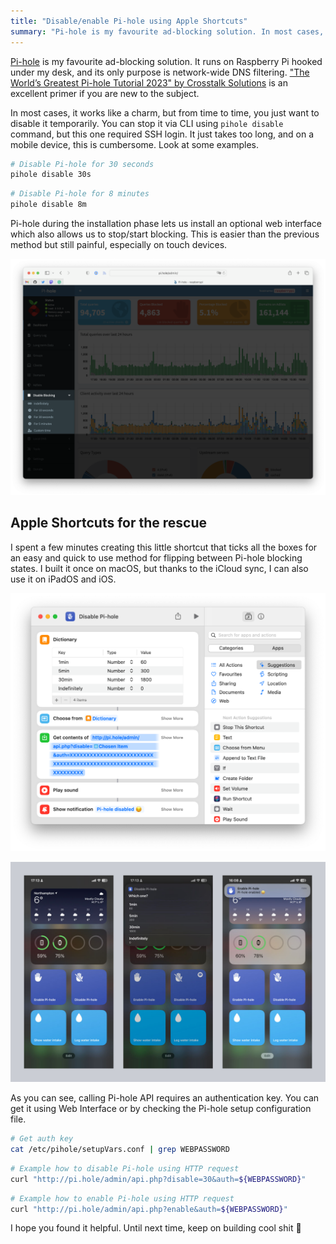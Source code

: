 ```yaml
---
title: "Disable/enable Pi-hole using Apple Shortcuts"
summary: "Pi-hole is my favourite ad-blocking solution. In most cases, it works like a charm, but from time to time, you just want to disable it temporarily."
---
```


[Pi-hole](https://pi-hole.net) is my favourite ad-blocking solution. It runs on Raspberry Pi hooked under my desk, and its only purpose is network-wide DNS filtering. ["The World’s Greatest Pi-hole Tutorial 2023" by Crosstalk Solutions](https://www.crosstalksolutions.com/the-worlds-greatest-pi-hole-and-unbound-tutorial-2023/) is an excellent primer if you are new to the subject.

In most cases, it works like a charm, but from time to time, you just want to disable it temporarily. You can stop it via CLI using `pihole disable` command, but this one required SSH login. It just takes too long, and on a mobile device, this is cumbersome. Look at some examples.

```bash
# Disable Pi-hole for 30 seconds
pihole disable 30s
```

```bash
# Disable Pi-hole for 8 minutes
pihole disable 8m
```

Pi-hole during the installation phase lets us install an optional web interface which also allows us to stop/start blocking. This is easier than the previous method but still painful, especially on touch devices.

![Disable/enable ad blocking via Pi-hole Web Interface](2022-12-01-1.png)

## Apple Shortcuts for the rescue

I spent a few minutes creating this little shortcut that ticks all the boxes for an easy and quick to use method for flipping between Pi-hole blocking states. I built it once on macOS, but thanks to the iCloud sync, I can also use it on iPadOS and iOS.

![Apple Shortcut to disable/enable ad blocking via Pi-hole on macOS](2022-12-01-2.png)

![Apple Shortcut to disable/enable ad blocking via Pi-hole on iOS](2022-12-01-3.jpg)

As you can see, calling Pi-hole API requires an authentication key. You can get it using Web Interface or by checking the Pi-hole setup configuration file.

```bash
# Get auth key
cat /etc/pihole/setupVars.conf | grep WEBPASSWORD
```

```bash
# Example how to disable Pi-hole using HTTP request
curl "http://pi.hole/admin/api.php?disable=30&auth=${WEBPASSWORD}"
```

```bash
# Example how to enable Pi-hole using HTTP request
curl "http://pi.hole/admin/api.php?enable&auth=${WEBPASSWORD}"
```

I hope you found it helpful. Until next time, keep on building cool shit 💩


